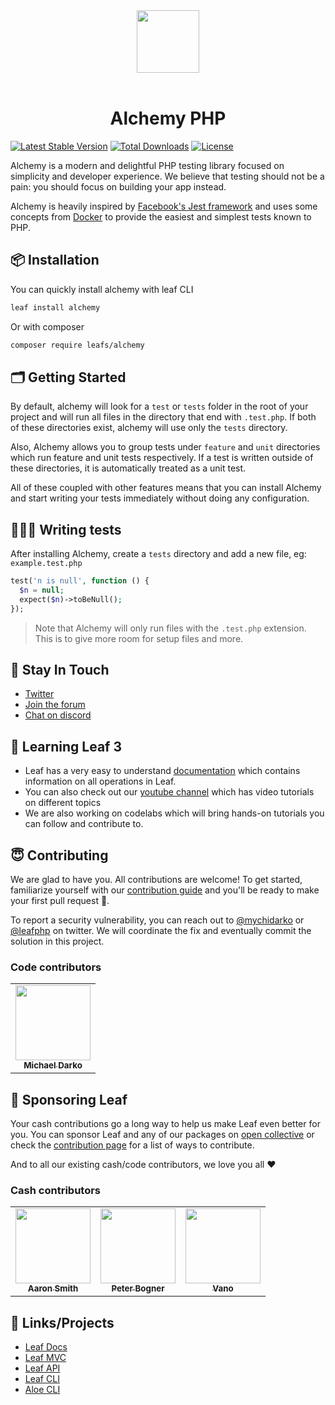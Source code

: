 <!-- markdownlint-disable no-inline-html -->
<p align="center">
    <br><br>
    <img src="https://leafphp.dev/logo-circle.png" height="100"/>
    <br><br>
</p>

<h1 align="center">Alchemy PHP</h1>

[![Latest Stable Version](https://poser.pugx.org/leafs/alchemy/v/stable)](https://packagist.org/packages/leafs/alchemy)
[![Total Downloads](https://poser.pugx.org/leafs/alchemy/downloads)](https://packagist.org/packages/leafs/alchemy)
[![License](https://poser.pugx.org/leafs/alchemy/license)](https://packagist.org/packages/leafs/alchemy)

Alchemy is a modern and delightful PHP testing library focused on simplicity and developer experience. We believe that testing should not be a pain: you should focus on building your app instead.

Alchemy is heavily inspired by [Facebook's Jest framework](https://jestjs.io/) and uses some concepts from [Docker](https://www.docker.com/) to provide the easiest and simplest tests known to PHP.

## 📦 Installation

You can quickly install alchemy with leaf CLI

```sh
leaf install alchemy
```

Or with composer

```sh
composer require leafs/alchemy
```

## 🗂 Getting Started

By default, alchemy will look for a `test` or `tests` folder in the root of your project and will run all files in the directory that end with `.test.php`. If both of these directories exist, alchemy will use only the `tests` directory.

Also, Alchemy allows you to group tests under `feature` and `unit` directories which run feature and unit tests respectively. If a test is written outside of these directories, it is automatically treated as a unit test.

All of these coupled with other features means that you can install Alchemy and start writing your tests immediately without doing any configuration.

## 👨🏾‍💻 Writing tests

After installing Alchemy, create a `tests` directory and add a new file, eg: `example.test.php`

```php
test('n is null', function () {
  $n = null;
  expect($n)->toBeNull();
});
```

> Note that Alchemy will only run files with the `.test.php` extension. This is to give more room for setup files and more.

## 💬 Stay In Touch

- [Twitter](https://twitter.com/leafphp)
- [Join the forum](https://github.com/leafsphp/leaf/discussions/37)
- [Chat on discord](https://discord.com/invite/Pkrm9NJPE3)

## 📓 Learning Leaf 3

- Leaf has a very easy to understand [documentation](https://leafphp.dev) which contains information on all operations in Leaf.
- You can also check out our [youtube channel](https://www.youtube.com/channel/UCllE-GsYy10RkxBUK0HIffw) which has video tutorials on different topics
- We are also working on codelabs which will bring hands-on tutorials you can follow and contribute to.

## 😇 Contributing

We are glad to have you. All contributions are welcome! To get started, familiarize yourself with our [contribution guide](https://leafphp.dev/community/contributing.html) and you'll be ready to make your first pull request 🚀.

To report a security vulnerability, you can reach out to [@mychidarko](https://twitter.com/mychidarko) or [@leafphp](https://twitter.com/leafphp) on twitter. We will coordinate the fix and eventually commit the solution in this project.

### Code contributors

<table>
	<tr>
		<td align="center">
			<a href="https://github.com/mychidarko">
				<img src="https://avatars.githubusercontent.com/u/26604242?v=4" width="120px" alt=""/>
				<br />
				<sub>
					<b>Michael Darko</b>
				</sub>
			</a>
		</td>
	</tr>
</table>

## 🤩 Sponsoring Leaf

Your cash contributions go a long way to help us make Leaf even better for you. You can sponsor Leaf and any of our packages on [open collective](https://opencollective.com/leaf) or check the [contribution page](https://leafphp.dev/support/) for a list of ways to contribute.

And to all our existing cash/code contributors, we love you all ❤️

### Cash contributors

<table>
	<tr>
		<td align="center">
			<a href="https://opencollective.com/aaron-smith3">
				<img src="https://images.opencollective.com/aaron-smith3/08ee620/avatar/256.png" width="120px" alt=""/>
				<br />
				<sub><b>Aaron Smith</b></sub>
			</a>
		</td>
		<td align="center">
			<a href="https://opencollective.com/peter-bogner">
				<img src="https://images.opencollective.com/peter-bogner/avatar/256.png" width="120px" alt=""/>
				<br />
				<sub><b>Peter Bogner</b></sub>
			</a>
		</td>
		<td align="center">
			<a href="#">
				<img src="https://images.opencollective.com/guest-32634fda/avatar.png" width="120px" alt=""/>
				<br />
				<sub><b>Vano</b></sub>
			</a>
		</td>
	</tr>
</table>

## 🤯 Links/Projects

- [Leaf Docs](https://leafphp.dev)
- [Leaf MVC](https://mvc.leafphp.dev)
- [Leaf API](https://api.leafphp.dev)
- [Leaf CLI](https://cli.leafphp.dev)
- [Aloe CLI](https://leafphp.dev/aloe-cli/)
